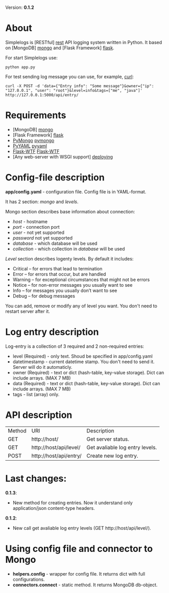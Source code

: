 Version: __0.1.2__

About
=====
Simplelogs is [RESTful] [rest] API logging system written in Python. It based on [MongoDB] [mongo] and [Flask Framework] [flask].

For start Simplelogs use:

    python app.py

For test sending log message you can use, for example, [curl]:

    curl -X POST -d 'data={"Entry info": "Some message"}&owner={"ip": "127.0.0.1", "user": "root"}&level=info&tags=["me", "java"]' http://127.0.0.1:5000/api/entry/

Requirements
============
  * [MongoDB] [mongo]
  * [Flask Framework] [flask]
  * [PyMongo] [pymongo]
  * [PyYAML] [pyyaml]
  * [Flask-WTF] [Flask-WTF]
  * [Any web-server with WSGI support] [deploying]

Config-file description
=======================
__app/config.yaml__ - configuration file. Config file is in YAML-format.

It has 2 section: _mongo_ and _levels_.

Mongo section describes base information about connection:

  * _host_ - hostname
  * _port_ - connection port
  * _user_ - not yet supported
  * _password_ not yet supported
  * _database_ - which database will be used
  * _collection_ - which collection in _database_ will be used

_Level_ section describes logenty levels. By default it includes:

  * Critical – for errors that lead to termination
  * Error – for errors that occur, but are handled
  * Warning – for exceptional circumstances that might not be errors
  * Notice – for non-error messages you usually want to see
  * Info – for messages you usually don’t want to see
  * Debug – for debug messages
  
You can add, remove or modify any of level you want. You don't need to restart server after it. 

Log entry description
=====================
Log-entry is a collection of 3 required and 2 non-required entries:

  * level (Required) - only text. Shoud be specified in app/config.yaml
  * datetimestamp - current datetime stamp. You don't need to send it. Server will do it automaticly.
  * owner (Required) - text or dict (hash-table, key-value storage). Dict can include arrays. (MAX 7 MB)
  * data (Required) - text or dict (hash-table, key-value storage). Dict can include arrays. (MAX 7 MB)
  * tags - list (array) only.

API description
===============
<table>
    <tr>
        <td>Method</td>
        <td>URI</td>
        <td>Description</td>
    </tr>
    <tr>
        <td>GET</td>
        <td>http://host/</td>
        <td>Get server status.</td>
    </tr>
    <tr>
            <td>GET</td>
            <td>http://host/api/level/</td>
            <td>Get avaliable log entry levels.</td>
    </tr>
    <tr>
        <td>POST</td>
        <td>http://host/api/entry/</td>
        <td>Create new log entry.</td>
    </tr>
</table>

Last changes:
============

__0.1.3__:

  * New method for creating entries. Now it understand only application/json content-type headers.

__0.1.2__:

  * New call get avaliable log entry levels (GET http://host/api/level/).


Using config file and connector to Mongo
========================================
  * __helpers.config__ - wrapper for config file. It returns dict with full configurations.
  * __connectors.connect__ - static method. It returns  MongoDB db-object.

[mongo]: http://www.mongodb.org/
[flask]: http://flask.pocoo.org/
[rest]: http://en.wikipedia.org/wiki/Representational_state_transfer
[pymongo]: http://api.mongodb.org/python/current/
[pyyaml]: http://pyyaml.org/
[Flask-WTF]: http://packages.python.org/Flask-WTF/
[deploying]: http://flask.pocoo.org/docs/deploying/
[curl]: http://en.wikipedia.org/wiki/CURL
